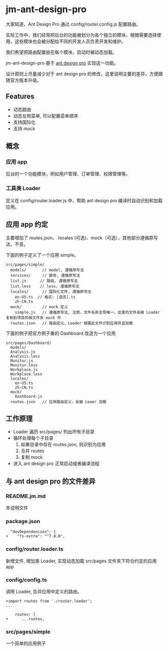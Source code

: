 # jm-ant-design-pro

大家知道，Ant Design Pro 通过 config/router.config.js 配置路由。

实际工作中，我们经常把后台的功能被划分为各个独立的模块，根据需要选择使用，这些模块也会被分配给不同的开发人员负责开发和维护。

我们希望把路由配置放在每个模块，启动时被动态加载。

jm-ant-design-pro 基于 [ant design pro](https://pro.ant.design/) 实现这一功能。

设计原则上尽量减少对于 ant design pro 的修改，这里说明主要的差异，方便跟随官方版本升级。

## Features

- 动态路由
- 动态左侧菜单, 可以配置菜单顺序
- 支持国际化
- 支持 mock

## 概念

### 应用 app

后台的一个功能模块，例如用户管理、订单管理、权限管理等。

### 工具类 Loader

定义在 config/router.loader.js 中，帮助 ant design pro 编译时自动识别和加载应用。

## 应用 app 约定

主要增加了 routes.json、 locales (可选)、mock（可选），其他部分遵循原写法，不变。

下面的例子定义了一个应用 simple。

```
src/pages/simple/
  models/       // model, 遵循原写法
  services/     // 服务, 遵循原写法
  list.js      // 路由, 遵循原写法
  list.less    // less, 遵循原写法
  locales/      // 国际化文件, 遵循原写法
    en-US.ts  // 格式: [语言].ts
    zh-CN.ts
  mock/         // mock 定义
    simple.js   // 遵循原写法, 注意，文件名称全局唯一，这里的文件会被 Loader 复制到项目的根文件夹 mock 中
  routes.json   // 路由定义，Loader 根据此文件识别应用并且加载

```

下面的例子把官方例子重的 Dashboard 改造为一个应用

```
src/pages/Dashboard/
  models/
  Analysis.js
  Analysis.less
  Monitor.js
  Monitor.less
  Workplace.js
  Workplace.less
  locales/
    en-US.ts
    zh-CN.ts
  mock/
    Dashboard.js
  routes.json   // 应用路由定义，会被 Loaer 加载
```

## 工作原理

- Loader 遍历 src/pages/ 列出所有子目录
- 循环处理每个子目录
  1. 如果目录中存在 routes.json, 则识别为应用
  1. 合并 routes
  1. 复制 mock
- 进入 ant design pro 正常启动或者编译流程

## 与 ant design pro 的文件差异

### README.jm.md

本说明文件

### package.json

```
  "devDependencies": {
+    "fs-extra": "^7.0.0",
```

### config/router.loader.ts

新增文件, 增加类 Loader, 实现动态加载 src/pages 文件夹下符合约定的应用 app

### config/config.ts

调用 Loader, 合并应用中定义的路由。

```
+import routes from './router.loader';
...

    routes: [
+      ...routes,
```

### src/pages/simple

一个简单的应用例子
